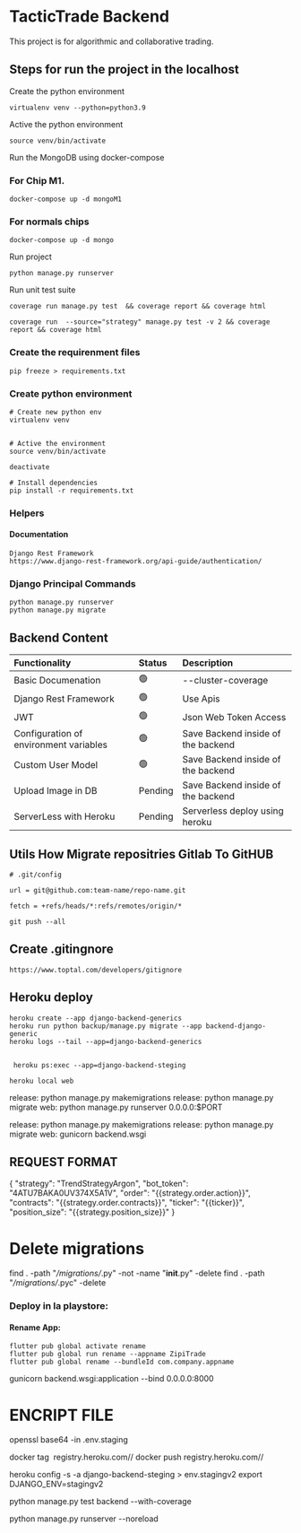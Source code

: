 # TacticTrade Backend

This project is for algorithmic and collaborative trading.
## Steps for run the project in the localhost

Create the python environment

    virtualenv venv --python=python3.9

Active the python environment

    source venv/bin/activate

Run the MongoDB using docker-compose

### For Chip M1. 

    docker-compose up -d mongoM1
### For normals chips

    docker-compose up -d mongo


Run project 

    python manage.py runserver

Run unit test suite

    coverage run manage.py test  && coverage report && coverage html

    coverage run  --source="strategy" manage.py test -v 2 && coverage report && coverage html



### Create the requirenment files

    pip freeze > requirements.txt
### Create python environment

    # Create new python env
    virtualenv venv
    

    # Active the environment
    source venv/bin/activate

    deactivate

    # Install dependencies
    pip install -r requirements.txt

    
### Helpers 
#### Documentation

    Django Rest Framework
    https://www.django-rest-framework.org/api-guide/authentication/


### Django Principal Commands

    
    python manage.py runserver
    python manage.py migrate


## Backend Content

| Functionality           | Status | Description                           | 
| :--------------------   | :----- | :----------------------               |
| Basic Documenation      | 🟢     | --cluster-coverage                    |
| Django Rest Framework   | 🟢     | Use Apis                              |
| JWT                     | 🟢     | Json Web Token Access                 |
| Configuration of environment variables | 🟢     | Save Backend inside of the backend    |
| Custom User Model       | 🟢   | Save Backend inside of the backend    |
| Upload Image in DB      | Pending     | Save Backend inside of the backend    |
| ServerLess with Heroku      | Pending     | Serverless deploy using heroku    |



## Utils How Migrate repositries Gitlab To GitHUB

    # .git/config

    url = git@github.com:team-name/repo-name.git

    fetch = +refs/heads/*:refs/remotes/origin/*

    git push --all

## Create .gitingnore
    https://www.toptal.com/developers/gitignore


## Heroku deploy

    heroku create --app django-backend-generics
    heroku run python backup/manage.py migrate --app backend-django-generic
    heroku logs --tail --app=django-backend-generics


     heroku ps:exec --app=django-backend-steging

    heroku local web



release: python manage.py makemigrations
release: python manage.py migrate
web: python manage.py runserver 0.0.0.0:$PORT

release: python manage.py makemigrations
release: python manage.py migrate
web: gunicorn backend.wsgi



## REQUEST FORMAT 

{
    "strategy": "TrendStrategyArgon",
    "bot_token": "4ATU7BAKA0UV374X5A1V",
    "order": "{{strategy.order.action}}",
    "contracts": "{{strategy.order.contracts}}",
    "ticker": "{{ticker}}",
    "position_size": "{{strategy.position_size}}"
}

# Delete migrations
find . -path "*/migrations/*.py" -not -name "__init__.py" -delete
find . -path "*/migrations/*.pyc"  -delete


### Deploy in la playstore: 


#### Rename App:

    flutter pub global activate rename
    flutter pub global run rename --appname ZipiTrade
    flutter pub global rename --bundleId com.company.appname



gunicorn backend.wsgi:application --bind 0.0.0.0:8000

# ENCRIPT FILE
openssl base64 -in .env.staging



docker tag <image> registry.heroku.com/<app>/<process-type>
docker push registry.heroku.com/<app>/<process-type>



heroku config -s -a django-backend-steging > env.stagingv2
export DJANGO_ENV=stagingv2



python manage.py test backend --with-coverage


python manage.py runserver --noreload

